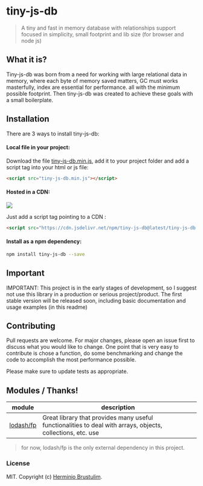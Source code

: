 # tiny-js-db

> A tiny and fast in memory database with relationships support focused in simplicity, small footprint and lib size (for browser and node js)

## What it is?

Tiny-js-db was born from a need for working with large relational data in memory, where each byte of memory saved matters, GC must works masterfully, index are essential for performance. all with the minimum possible footprint.
Then tiny-js-db was created to achieve these goals with a small boilerplate.

## Installation

There are 3 ways to install tiny-js-db:

#### Local file in your project:

Download the file [tiny-js-db.min.js](https://github.com/brustulim/tiny-js-db/blob/master/tiny-js-db.min.js), add it to your project folder and add a script tag into your html or js file:

```html
<script src="tiny-js-db.min.js"></script>
```

#### Hosted in a CDN:

[![](https://data.jsdelivr.com/v1/package/npm/tiny-js-db/badge)](https://www.jsdelivr.com/package/npm/tiny-js-db)

Just add a script tag pointing to a CDN :

```html
<script src="https://cdn.jsdelivr.net/npm/tiny-js-db@latest/tiny-js-db.min.js"></script>
```

#### Install as a npm dependency:

```bash
npm install tiny-js-db --save
```

## Important

IMPORTANT: This project is in the early stages of development, so I suggest not use this library in a production or serious project/product.
The first stable version will be released soon, including basic documentation and usage examples (in this readme)

## Contributing

Pull requests are welcome. For major changes, please open an issue first to discuss what you would like to change.
One point that is very easy to contribute is chose a function, do some benchmarking and change the code to accomplish the most performance possible.

Please make sure to update tests as appropriate.

## Modules / Thanks!

| module                 | description                                                                                                 |
| ---------------------- | ----------------------------------------------------------------------------------------------------------- |
| [lodash/fp][lodash/fp] | Great library that provides many useful functionalities to deal with arrays, objects, collections, etc. use |

[lodash/fp]: https://github.com/lodash/lodash

> for now, lodash/fp is the only external dependency in this project.

### License

MIT. Copyright (c) [Herminio Brustulim](https://github.com/brustulim).
